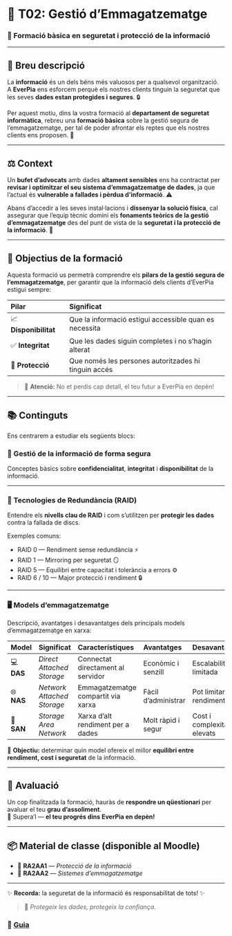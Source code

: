 # 🧠 T02: Gestió d’Emmagatzematge  
### 💾 Formació bàsica en seguretat i protecció de la informació  

---

## 📝 Breu descripció

La **informació** és un dels béns més valuosos per a qualsevol organització.  
A **EverPia** ens esforcem perquè els nostres clients tinguin la seguretat que les seves **dades estan protegides i segures**. 🔒  

Per aquest motiu, dins la vostra formació al **departament de seguretat informàtica**, rebreu una **formació bàsica** sobre la gestió segura de l’emmagatzematge, per tal de poder afrontar els reptes que els nostres clients ens proposen. 🚀  

---

## ⚖️ Context

Un **bufet d’advocats** amb dades **altament sensibles** ens ha contractat per **revisar i optimitzar el seu sistema d’emmagatzematge de dades**, ja que l’actual és **vulnerable a fallades i pèrdua d’informació**. ⚠️  

Abans d’accedir a les seves instal·lacions i **dissenyar la solució física**, cal assegurar que l’equip tècnic domini els **fonaments teòrics de la gestió d’emmagatzematge** des del punt de vista de la **seguretat i la protecció de la informació**. 🧩  

---

## 🎯 Objectius de la formació

Aquesta formació us permetrà comprendre els **pilars de la gestió segura de l’emmagatzematge**, per garantir que la informació dels clients d’EverPia estigui sempre:

| Pilar | Significat |
|:------|:------------|
| 📈 **Disponibilitat** | Que la informació estigui accessible quan es necessita |
| ✅ **Integritat** | Que les dades siguin completes i no s’hagin alterat |
| 🔐 **Protecció** | Que només les persones autoritzades hi tinguin accés |

> 👀 **Atenció:** No et perdis cap detall, el teu futur a EverPia en depèn!

---

## 📚 Continguts

Ens centrarem a estudiar els següents blocs:

### 🔰 Gestió de la informació de forma segura
Conceptes bàsics sobre **confidencialitat**, **integritat** i **disponibilitat** de la informació.

---

### 💽 Tecnologies de Redundància (RAID)
Entendre els **nivells clau de RAID** i com s’utilitzen per **protegir les dades** contra la fallada de discs.  

Exemples comuns:
- RAID 0 — Rendiment sense redundància ⚡  
- RAID 1 — Mirroring per seguretat 🪞  
- RAID 5 — Equilibri entre capacitat i tolerància a errors ⚙️  
- RAID 6 / 10 — Major protecció i rendiment 🔒  

---

### 🖥️ Models d’emmagatzematge
Descripció, avantatges i desavantatges dels principals models d’emmagatzematge en xarxa:

| Model | Significat | Característiques | Avantatges | Desavantatges |
|:------|:------------|:----------------|:------------|:----------------|
| 💻 **DAS** | *Direct Attached Storage* | Connectat directament al servidor | Econòmic i senzill | Escalabilitat limitada |
| 🌐 **NAS** | *Network Attached Storage* | Emmagatzematge compartit via xarxa | Fàcil d’administrar | Pot limitar el rendiment |
| 🧩 **SAN** | *Storage Area Network* | Xarxa d’alt rendiment per a dades | Molt ràpid i segur | Cost i complexitat elevats |

🎯 **Objectiu:** determinar quin model ofereix el millor **equilibri entre rendiment, cost i seguretat** de la informació.

---

## 🧾 Avaluació

Un cop finalitzada la formació, hauràs de **respondre un qüestionari** per avaluar el teu **grau d’assoliment**.  
💪 Supera’l — **el teu progrés dins EverPia en depèn!**

---

## 📦 Material de classe (disponible al Moodle)

- 📘 **RA2AA1** — *Protecció de la informació*  
- 💾 **RA2AA2** — *Sistemes d’emmagatzematge*  

---


✨ **Recorda:** la seguretat de la informació és responsabilitat de tots! ✨  
> 🔐 *Protegeix les dades, protegeix la confiança.*

### 📘 [Guia](guia.md)
